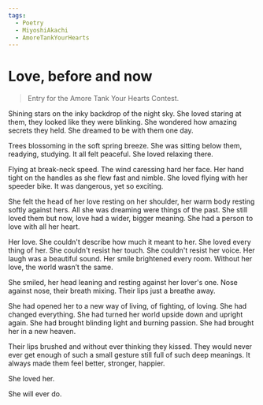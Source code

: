 ```yaml
---
tags:
  - Poetry
  - MiyoshiAkachi
  - AmoreTankYourHearts
---
```


# Love, before and now

> Entry for the Amore Tank Your Hearts Contest.


Shining stars on the inky backdrop of the night sky.
   She loved staring at them, they looked like they were blinking.
   She wondered how amazing secrets they held.
   She dreamed to be with them one day.

Trees blossoming in the soft spring breeze.
   She was sitting below them, readying, studying.
   It all felt peaceful.
   She loved relaxing there.

Flying at break-neck speed.
   The wind caressing hard her face.
   Her hand tight on the handles as she flew fast and nimble.
   She loved flying with her speeder bike.
   It was dangerous, yet so exciting.

She felt the head of her love resting on her shoulder, her warm body resting softly against hers. All she was dreaming were things of the past. She still loved them but now, love had a wider, bigger meaning. She had a person to love with all her heart.

Her love.
   She couldn't describe how much it meant to her.
   She loved every thing of her.
   She couldn't resist her touch.
   She couldn't resist her voice.
   Her laugh was a beautiful sound.
   Her smile brightened every room.
   Without her love, the world wasn’t the same.

She smiled, her head leaning and resting against her lover's one. Nose against nose, their breath mixing. Their lips just a breathe away.

She had opened her to a new way of living, of fighting, of loving. She had changed everything. She had turned her world upside down and upright again. She had brought blinding light and burning passion. She had brought her in a new heaven.

Their lips brushed and without ever thinking they kissed. They would never ever get enough of such a small gesture still full of such deep meanings. It always made them feel better, stronger, happier.

She loved her.

She will ever do.
